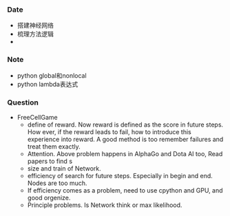 ### Date
- 搭建神经网络
- 梳理方法逻辑
- 
### Note
- python global和nonlocal
- python lambda表达式

### Question
- FreeCellGame
	- define of reward. Now reward is defined as the score in future steps. How ever, if the reward leads to fail, how to introduce this experience into reward. A good method is too remember failures and treat them exactly.
	- Attention. Above problem happens in AlphaGo and Dota AI too, Read papers to find s
	- size and train of Network.
	- efficiency of search for future steps. Especially in begin and end. Nodes are too much.
	- If efficiency comes as a problem, need to use cpython and GPU, and good orgenize.
	- Principle problems. Is Network think or max likelihood.